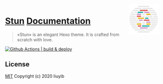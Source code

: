 <a title="Stun website" href="https://theme-stun.github.io/">
  <img src="https://raw.githubusercontent.com/liuyib/hexo-theme-stun/master/source/images/icons/stun-logo.svg" alt="Stun logo" align="right" width="100" height="100">
</a>

# [Stun](https://theme-stun.github.io/) [Documentation](https://theme-stun.github.io/docs/)

> «Stun» is an elegant Hexo theme. It is crafted from scratch with love.

<a href="https://github.com/theme-stun/docs/actions" target="_blank" rel="noopener noreferrer">
  <img src="https://github.com/theme-stun/docs/workflows/deploy/badge.svg" alt="Github Actions | build & deploy">
</a>

## License

[MIT](https://github.com/theme-stun/docs/blob/master/LICENSE) Copyright (c) 2020 liuyib
